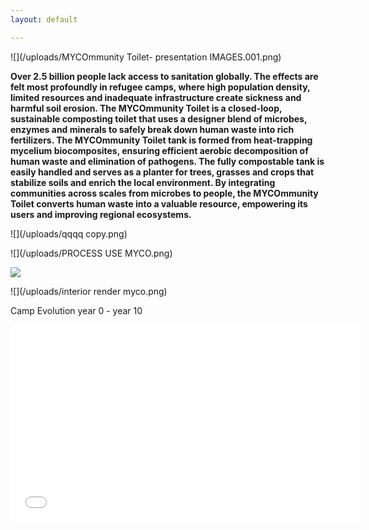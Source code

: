 ```yaml
---
layout: default

---
```

![](/uploads/MYCOmmunity Toilet- presentation IMAGES.001.png)

**Over 2.5 billion people lack access to sanitation globally. The effects are felt most profoundly in refugee camps, where high population density, limited resources and inadequate infrastructure create sickness and harmful soil erosion. The MYCOmmunity Toilet is a closed-loop, sustainable composting toilet that uses a designer blend of microbes, enzymes and minerals to safely break down human waste into rich fertilizers. The MYCOmmunity Toilet tank is formed from heat-trapping mycelium biocomposites, ensuring efficient aerobic decomposition of human waste and elimination of pathogens. The fully compostable tank is easily handled and serves as a planter for trees, grasses and crops that stabilize soils and enrich the local environment. By integrating communities across scales from microbes to people, the MYCOmmunity Toilet converts human waste into a valuable resource, empowering its users and improving regional ecosystems.**

![](/uploads/qqqq copy.png)

![](/uploads/PROCESS USE MYCO.png)

![](/uploads/diagrams.png)

![](/uploads/interior render myco.png)

Camp Evolution year 0 - year 10

<iframe width="560" height="315" src="[https://www.youtube.com/embed/20xLWCxLeys](https://www.youtube.com/embed/20xLWCxLeys "https://www.youtube.com/embed/20xLWCxLeys")" frameborder="0" allow="autoplay; encrypted-media" allowfullscreen></iframe>